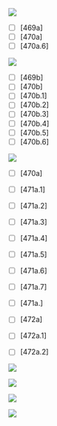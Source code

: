 ![](https://github.com/Esukhia/J008/blob/master/MRK35_SAMPLING/Cz/Cz022-0469.jpg)

- [ ] [469a]
- [ ] [470a]
- [ ] [470a.6]

![](https://github.com/Esukhia/J008/blob/master/MRK35_SAMPLING/Cz/Cz022-0470.jpg)
- [ ] [469b]
- [ ] [470b]
- [ ] [470b.1]
- [ ] [470b.2]
- [ ] [470b.3]
- [ ] [470b.4]
- [ ] [470b.5]
- [ ] [470b.6]

![](https://github.com/Esukhia/J008/blob/master/MRK35_SAMPLING/Cz/Cz022-0471.jpg)
- [ ] [470a]
- [ ] [471a.1]
- [ ] [471a.2]
- [ ] [471a.3]
- [ ] [471a.4]
- [ ] [471a.5]
- [ ] [471a.6]
- [ ] [471a.7]
- [ ] [471a.]
- [ ] [472a]
- [ ] [472a.1]
- [ ] [472a.2]


![](https://github.com/Esukhia/J008/blob/master/MRK35_SAMPLING/Cz/Cz022-0472.jpg)

![](https://github.com/Esukhia/J008/blob/master/MRK35_SAMPLING/Cz/Cz022-0485.jpg)

![](https://github.com/Esukhia/J008/blob/master/MRK35_SAMPLING/Cz/Cz022-0486.jpg)

![](https://github.com/Esukhia/J008/blob/master/MRK35_SAMPLING/Cz/Cz022-0487.jpg)
